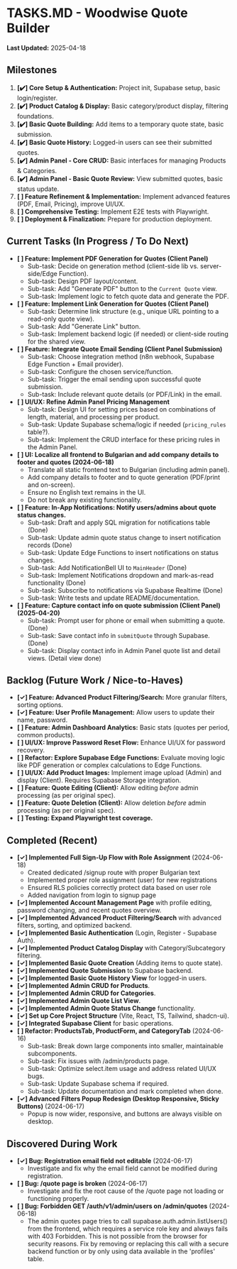 # TASKS.MD - Woodwise Quote Builder

**Last Updated:** 2025-04-18

## Milestones

1.  **[✔️] Core Setup & Authentication:** Project init, Supabase setup, basic login/register.
2.  **[✔️] Product Catalog & Display:** Basic category/product display, filtering foundations.
3.  **[✔️] Basic Quote Building:** Add items to a temporary quote state, basic submission.
4.  **[✔️] Basic Quote History:** Logged-in users can see their submitted quotes.
5.  **[✔️] Admin Panel - Core CRUD:** Basic interfaces for managing Products & Categories.
6.  **[✔️] Admin Panel - Basic Quote Review:** View submitted quotes, basic status update.
7.  **[ ] Feature Refinement & Implementation:** Implement advanced features (PDF, Email, Pricing), improve UI/UX.
8.  **[ ] Comprehensive Testing:** Implement E2E tests with Playwright.
9.  **[ ] Deployment & Finalization:** Prepare for production deployment.

## Current Tasks (In Progress / To Do Next)

* **[ ] Feature: Implement PDF Generation for Quotes (Client Panel)**
    * Sub-task: Decide on generation method (client-side lib vs. server-side/Edge Function).
    * Sub-task: Design PDF layout/content.
    * Sub-task: Add "Generate PDF" button to the `Current Quote` view.
    * Sub-task: Implement logic to fetch quote data and generate the PDF.
* **[ ] Feature: Implement Link Generation for Quotes (Client Panel)**
    * Sub-task: Determine link structure (e.g., unique URL pointing to a read-only quote view).
    * Sub-task: Add "Generate Link" button.
    * Sub-task: Implement backend logic (if needed) or client-side routing for the shared view.
* **[ ] Feature: Integrate Quote Email Sending (Client Panel Submission)**
    * Sub-task: Choose integration method (n8n webhook, Supabase Edge Function + Email provider).
    * Sub-task: Configure the chosen service/function.
    * Sub-task: Trigger the email sending upon successful quote submission.
    * Sub-task: Include relevant quote details (or PDF/Link) in the email.
* **[ ] UI/UX: Refine Admin Panel Pricing Management**
    * Sub-task: Design UI for setting prices based on combinations of length, material, and processing per product.
    * Sub-task: Update Supabase schema/logic if needed (`pricing_rules` table?).
    * Sub-task: Implement the CRUD interface for these pricing rules in the Admin Panel.
* **[ ] UI: Localize all frontend to Bulgarian and add company details to footer and quotes (2024-06-18)**
    * Translate all static frontend text to Bulgarian (including admin panel).
    * Add company details to footer and to quote generation (PDF/print and on-screen).
    * Ensure no English text remains in the UI.
    * Do not break any existing functionality.
* **[ ] Feature: In-App Notifications: Notify users/admins about quote status changes.**
    * Sub-task: Draft and apply SQL migration for notifications table (Done)
    * Sub-task: Update admin quote status change to insert notification records (Done)
    * Sub-task: Update Edge Functions to insert notifications on status changes.
    * Sub-task: Add NotificationBell UI to `MainHeader` (Done)
    * Sub-task: Implement Notifications dropdown and mark-as-read functionality (Done)
    * Sub-task: Subscribe to notifications via Supabase Realtime (Done)
    * Sub-task: Write tests and update README/documentation.
* **[ ] Feature: Capture contact info on quote submission (Client Panel) (2025-04-20)**
    * Sub-task: Prompt user for phone or email when submitting a quote. (Done)
    * Sub-task: Save contact info in `submitQuote` through Supabase. (Done)
    * Sub-task: Display contact info in Admin Panel quote list and detail views. (Detail view done)

## Backlog (Future Work / Nice-to-Haves)

* **[✓] Feature: Advanced Product Filtering/Search:** More granular filters, sorting options.
* **[✓] Feature: User Profile Management:** Allow users to update their name, password.
* **[ ] Feature: Admin Dashboard Analytics:** Basic stats (quotes per period, common products).
* **[ ] UI/UX: Improve Password Reset Flow:** Enhance UI/UX for password recovery.
* **[ ] Refactor: Explore Supabase Edge Functions:** Evaluate moving logic like PDF generation or complex calculations to Edge Functions.
* **[ ] UI/UX: Add Product Images:** Implement image upload (Admin) and display (Client). Requires Supabase Storage integration.
* **[ ] Feature: Quote Editing (Client):** Allow editing *before* admin processing (as per original spec).
* **[ ] Feature: Quote Deletion (Client):** Allow deletion *before* admin processing (as per original spec).
* **[ ] Testing: Expand Playwright test coverage.**

## Completed (Recent)

* **[✓] Implemented Full Sign-Up Flow with Role Assignment** (2024-06-18)
    * Created dedicated /signup route with proper Bulgarian text
    * Implemented proper role assignment (user) for new registrations
    * Ensured RLS policies correctly protect data based on user role
    * Added navigation from login to signup page
* **[✓] Implemented Account Management Page** with profile editing, password changing, and recent quotes overview.
* **[✓] Implemented Advanced Product Filtering/Search** with advanced filters, sorting, and optimized backend.
* **[✓] Implemented Basic Authentication** (Login, Register - Supabase Auth).
* **[✓] Implemented Product Catalog Display** with Category/Subcategory filtering.
* **[✓] Implemented Basic Quote Creation** (Adding items to quote state).
* **[✓] Implemented Quote Submission** to Supabase backend.
* **[✓] Implemented Basic Quote History View** for logged-in users.
* **[✓] Implemented Admin CRUD for Products**.
* **[✓] Implemented Admin CRUD for Categories**.
* **[✓] Implemented Admin Quote List View**.
* **[✓] Implemented Admin Quote Status Change** functionality.
* **[✓] Set up Core Project Structure** (Vite, React, TS, Tailwind, shadcn-ui).
* **[✓] Integrated Supabase Client** for basic operations.
* **[ ] Refactor: ProductsTab, ProductForm, and CategoryTab** (2024-06-16)
    * Sub-task: Break down large components into smaller, maintainable subcomponents.
    * Sub-task: Fix issues with /admin/products page.
    * Sub-task: Optimize select.item usage and address related UI/UX bugs.
    * Sub-task: Update Supabase schema if required.
    * Sub-task: Update documentation and mark completed when done.
* **[✓] Advanced Filters Popup Redesign (Desktop Responsive, Sticky Buttons)** (2024-06-17)
    * Popup is now wider, responsive, and buttons are always visible on desktop.

## Discovered During Work

* **[✓] Bug: Registration email field not editable** (2024-06-17)
    * Investigate and fix why the email field cannot be modified during registration.
* **[ ] Bug: /quote page is broken** (2024-06-17)
    * Investigate and fix the root cause of the /quote page not loading or functioning properly.
* **[ ] Bug: Forbidden GET /auth/v1/admin/users on /admin/quotes** (2024-06-18)
    * The admin quotes page tries to call supabase.auth.admin.listUsers() from the frontend, which requires a service role key and always fails with 403 Forbidden. This is not possible from the browser for security reasons. Fix by removing or replacing this call with a secure backend function or by only using data available in the 'profiles' table.
